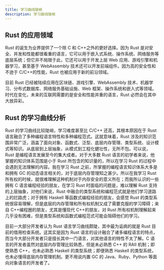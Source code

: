 ```yaml
---
title: 学习曲线陡峭
description: 学习曲线陡峭
---
```


## Rust 的应用领域

Rust 的诞生为业界提供了一个除 C 和 C++之外的更好选择。因为 Rust 是对安全、并发和性能都很看重的语言，它可以用于嵌入式系统、操作系统、网络服务等底层系统；但它并不局限于此，它还可以用于开发上层 Web 应用、游戏引擎和机器学习，甚至基于 WebAssembly 技术还可以开发前端组件。因为高的安全性和不逊于 C/C++的性能，Rust 也被应用于新的前沿领域。

目前 Rust 已经被陆续应用在区块链、游戏引擎、WebAssembly 技术、机器学习、分布式数据库、网络服务基础设施、Web 框架、操作系统和嵌入式等领域。时代在变化，未来的互联网需要的是安全和性能并重的语言，Rust 必然会在其中大放异彩。

## Rust 的学习曲线分析

Rust 的学习曲线比较陡峭，学习难度甚至比 C/C++ 还高，其根本原因在于 Rust 语言融合了多种编程语言特性和多种编程范式。这就意味着，Rust 涉及的知识范围非常广泛，涵盖了面向对象、函数式、泛型、底层内存管理、类型系统、设计模式等知识。从底层到上层抽象，从模式到工程化健壮性，无所不包。可以说，Rust 是编程语言发展至今的集大成者。对于大多数 Rust 语言的初学者来说，他掌握的知识体系范围是小于 Rust 所包含的知识量的，所以在学习 Rust 的过程中会遇到无法理解的内容。我在学习 Rust 之前，所掌握的编程语言知识体系大多是和拥有 GC 的动态语言相关的，对于底层内存管理知之甚少。所以在我学习 Rust 所有权的时候，就很难理解这种机制对于内存安全的意义所在；而我所认识的一些拥有 C 语言编程经验的朋友，在学习 Rust 时面临的问题是，难以理解 Rust 支持的上层抽象，对他们来说，Rust 中融合的类型系统和编程范式就是他们学习道路上的拦路虎；对于拥有 Haskell 等函数式编程经验的朋友，会感觉 Rust 的类型系统很容易理解，但是底层的内存管理和所有权机制又成了需要克服的学习障碍；来自 C++编程圈的朋友，尤其是懂现代 C++的朋友，对 Rust 所有权机制理解起来几乎没有困难，但是类型系统和函数式编程范式可能会阻碍他们的学习。

目前一大部分开发者认为 Rust 语言学习曲线颇陡，其中最为诟病的就是 Rust 目前的借用检查系统。这其实是因为 Rust 语言的设计融合了诸多编程语言的特点，而当今大部分开发者只是擅长其中一门语言，对其他语言的特性不太了解。C 语言的开发者虽然对底层内存管理比较熟悉，但是未必熟悉 C++ 的 RAII 机制；即使熟悉 C++，也未必熟悉 Haskell 的类型系统；即便熟悉 Haskell 的类型系统，也未必懂得底层内存管理机制。更不用说内置 GC 的 Java、Ruby、Python 等面向对象语言的开发者了。
